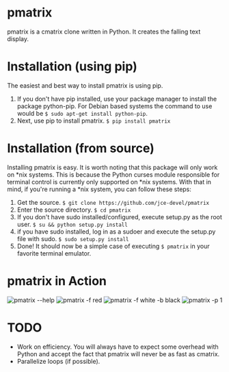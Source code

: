 pmatrix
=======

pmatrix is a cmatrix clone written in Python. It creates the falling text display.

Installation (using pip)
========================

The easiest and best way to install pmatrix is using pip.

1. If you don't have pip installed, use your package manager to install the package python-pip. For Debian based systems
   the command to use would be `$ sudo apt-get install python-pip`.
2. Next, use pip to install pmatrix. `$ pip install pmatrix`

Installation (from source)
==========================

Installing pmatrix is easy. It is worth noting that this package will only work on \*nix systems. This is because the
Python curses module responsible for terminal control is currently only supported on \*nix systems. With that in mind,
if you're running a \*nix system, you can follow these steps:

1. Get the source. `$ git clone https://github.com/jce-devel/pmatrix`
2. Enter the source directory. `$ cd pmatrix`
3. If you don't have sudo installed/configured, execute setup.py as the root user. `$ su && python setup.py install`
4. if you have sudo installed, log in as a sudoer and execute the setup.py file with sudo. `$ sudo setup.py install`
5. Done! It should now be a simple case of executing `$ pmatrix` in your favorite terminal emulator.

pmatrix in Action
=================

![pmatrix --help](http://i.imgur.com/1sQNm6Q.png)
![pmatrix -f red](http://i.imgur.com/a6PWnER.png)
![pmatrix -f white -b black](http://i.imgur.com/veXrhYA.png)
![pmatrix -p 1](http://i.imgur.com/dKBmndR.png)

TODO
====

* Work on efficiency. You will always have to expect some overhead with Python and accept the fact that pmatrix will
  never be as fast as cmatrix.
* Parallelize loops (if possible).
